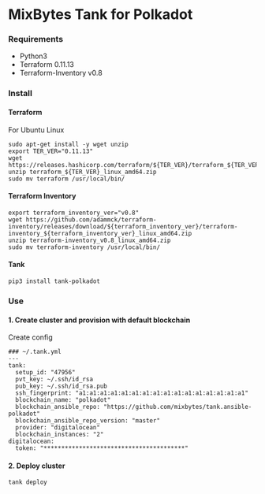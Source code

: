 # MixBytes Tank for Polkadot

### Requirements

- Python3
- Terraform 0.11.13
- Terraform-Inventory v0.8

### Install

#### Terraform

For Ubuntu Linux
```shell
sudo apt-get install -y wget unzip
export TER_VER="0.11.13"
wget https://releases.hashicorp.com/terraform/${TER_VER}/terraform_${TER_VER}_linux_amd64.zip
unzip terraform_${TER_VER}_linux_amd64.zip
sudo mv terraform /usr/local/bin/
```
#### Terraform Inventory
```shell
export terraform_inventory_ver="v0.8"
wget https://github.com/adammck/terraform-inventory/releases/download/${terraform_inventory_ver}/terraform-inventory_${terraform_inventory_ver}_linux_amd64.zip
unzip terraform-inventory_v0.8_linux_amd64.zip
sudo mv terraform-inventory /usr/local/bin/
```

#### Tank
```shell
pip3 install tank-polkadot
```

### Use

#### 1. Create cluster and provision with default blockchain

Create config

```
### ~/.tank.yml
---
tank:
  setup_id: "47956"
  pvt_key: ~/.ssh/id_rsa
  pub_key: ~/.ssh/id_rsa.pub
  ssh_fingerprint: "a1:a1:a1:a1:a1:a1:a1:a1:a1:a1:a1:a1:a1:a1:a1:a1"
  blockchain_name: "polkadot"
  blockchain_ansible_repo: "https://github.com/mixbytes/tank.ansible-polkadot"
  blockchain_ansible_repo_version: "master"
  provider: "digitalocean"
  blockchain_instances: "2"
digitalocean:
  token: "****************************************"
```

#### 2. Deploy cluster

```shell
tank deploy
```
